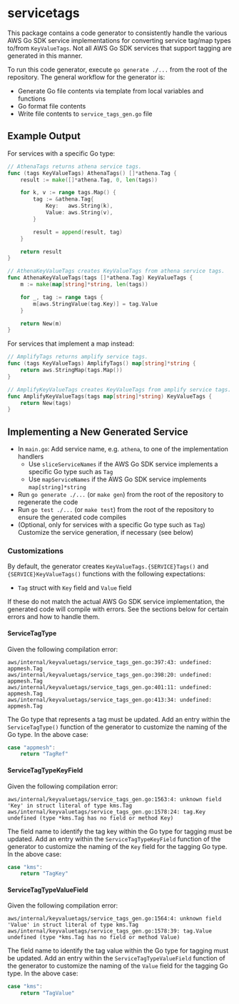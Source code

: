 # servicetags

This package contains a code generator to consistently handle the various AWS Go SDK service implementations for converting service tag/map types to/from `KeyValueTags`. Not all AWS Go SDK services that support tagging are generated in this manner.

To run this code generator, execute `go generate ./...` from the root of the repository. The general workflow for the generator is:

- Generate Go file contents via template from local variables and functions
- Go format file contents
- Write file contents to `service_tags_gen.go` file

## Example Output

For services with a specific Go type:

```go
// AthenaTags returns athena service tags.
func (tags KeyValueTags) AthenaTags() []*athena.Tag {
    result := make([]*athena.Tag, 0, len(tags))

    for k, v := range tags.Map() {
        tag := &athena.Tag{
            Key:   aws.String(k),
            Value: aws.String(v),
        }

        result = append(result, tag)
    }

    return result
}

// AthenaKeyValueTags creates KeyValueTags from athena service tags.
func AthenaKeyValueTags(tags []*athena.Tag) KeyValueTags {
    m := make(map[string]*string, len(tags))

    for _, tag := range tags {
        m[aws.StringValue(tag.Key)] = tag.Value
    }

    return New(m)
}
```

For services that implement a map instead:

```go
// AmplifyTags returns amplify service tags.
func (tags KeyValueTags) AmplifyTags() map[string]*string {
    return aws.StringMap(tags.Map())
}

// AmplifyKeyValueTags creates KeyValueTags from amplify service tags.
func AmplifyKeyValueTags(tags map[string]*string) KeyValueTags {
    return New(tags)
}
```

## Implementing a New Generated Service

- In `main.go`: Add service name, e.g. `athena`, to one of the implementation handlers
  - Use `sliceServiceNames` if the AWS Go SDK service implements a specific Go type such as `Tag`
  - Use `mapServiceNames` if the AWS Go SDK service implements `map[string]*string`
- Run `go generate ./...` (or `make gen`) from the root of the repository to regenerate the code
- Run `go test ./...` (or `make test`) from the root of the repository to ensure the generated code compiles
- (Optional, only for services with a specific Go type such as `Tag`) Customize the service generation, if necessary (see below)

### Customizations

By default, the generator creates `KeyValueTags.{SERVICE}Tags()` and `{SERVICE}KeyValueTags()` functions with the following expectations:

- `Tag` struct with `Key` field and `Value` field

If these do not match the actual AWS Go SDK service implementation, the generated code will compile with errors. See the sections below for certain errors and how to handle them.

#### ServiceTagType

Given the following compilation error:

```text
aws/internal/keyvaluetags/service_tags_gen.go:397:43: undefined: appmesh.Tag
aws/internal/keyvaluetags/service_tags_gen.go:398:20: undefined: appmesh.Tag
aws/internal/keyvaluetags/service_tags_gen.go:401:11: undefined: appmesh.Tag
aws/internal/keyvaluetags/service_tags_gen.go:413:34: undefined: appmesh.Tag
```

The Go type that represents a tag must be updated. Add an entry within the `ServiceTagType()` function of the generator to customize the naming of the Go type. In the above case:

```go
case "appmesh":
    return "TagRef"
```

#### ServiceTagTypeKeyField

Given the following compilation error:

```text
aws/internal/keyvaluetags/service_tags_gen.go:1563:4: unknown field 'Key' in struct literal of type kms.Tag
aws/internal/keyvaluetags/service_tags_gen.go:1578:24: tag.Key undefined (type *kms.Tag has no field or method Key)
```

The field name to identify the tag key within the Go type for tagging must be updated. Add an entry within the `ServiceTagTypeKeyField` function of the generator to customize the naming of the `Key` field for the tagging Go type. In the above case:

```go
case "kms":
    return "TagKey"
```

#### ServiceTagTypeValueField

Given the following compilation error:

```text
aws/internal/keyvaluetags/service_tags_gen.go:1564:4: unknown field 'Value' in struct literal of type kms.Tag
aws/internal/keyvaluetags/service_tags_gen.go:1578:39: tag.Value undefined (type *kms.Tag has no field or method Value)
```

The field name to identify the tag value within the Go type for tagging must be updated. Add an entry within the `ServiceTagTypeValueField` function of the generator to customize the naming of the `Value` field for the tagging Go type. In the above case:

```go
case "kms":
    return "TagValue"
```
